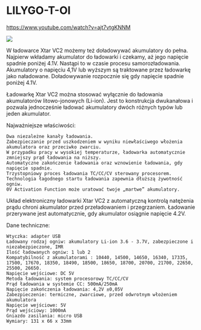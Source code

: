 # LILYGO-T-OI

https://www.youtube.com/watch?v=ajt7vtgKNNM

![](https://github.com/LilyGO/LILYGO-T-OI/blob/master/image/TOI.jpg)

W ładowarce Xtar VC2 możemy też doładowywać akumulatory do pełna. Najpierw wkładamy akumulator do ładowarki i czekamy, aż jego napięcie spadnie poniżej 4.1V. Nastąpi to w czasie procesu samorozładowania. Akumulatory o napięciu 4,1V lub wyższym są traktowane przez ładowarkę jako naładowane. Doładowywanie rozpocznie się gdy napięcie spadnie poniżej 4.1V.

Ładowarkę Xtar VC2 można stosować wyłącznie do ładowania akumulatorów litowo-jonowych (Li-ion). Jest to konstrukcja dwukanałowa i pozwala jednocześnie ładować akumulatory dwóch różnych typów lub jeden akumulator.

Najważniejsze właściwości:

    Dwa niezależne kanały ładowania.
    Zabezpieczanie przed uszkodzeniem w wyniku niewłaściwego włożenia akumulatora oraz przeciwko zwarciu.
    W przypadku pracy w wysokiej temperaturze, ładowarka automatycznie zmniejszy prąd ładowania na niższy.
    Automatyczne zakończenie ładowania oraz wznowienie ładowania, gdy napięcie spadnie.
    Trzystopniowy proces ładowania TC/CC/CV sterowany procesorem.
    Technologia łagodnego startu ładowania zapewnia dłuższą żywotność ogniw.
    0V Activation Function może uratować twoje „martwe” akumulatory.

Układ elektroniczny ładowarki Xtar VC2 z automatyczną kontrolą natężenia prądu chroni akumulator przed przeładowaniem i przegrzaniem. Ładowanie przerywane jest automatycznie, gdy akumulator osiągnie napięcie 4.2V.

Dane techniczne:

    Wtyczka: adapter USB
    Ładowany rodzaj ogniw: akumulatory Li-ion 3.6 - 3.7V, zabezpieczone i niezabezpieczone, IMR
    Ilość ładowanych ogniw: 1 lub 2
    Kompatybilność z akumulatorami : 10440, 14500, 14650, 16340, 17335, 17500, 17670, 18350, 18490, 18500, 18650, 18700, 20700, 21700, 22650, 25500, 26650.
    Napięcie wejściowe: DC 5V
    Metoda ładowania: system procesorowy TC/CC/CV
    Prąd ładowania w systemie CC: 500mA/250mA
    Napięcie zakończenia ładowania: 4,2V ±0,05V
    Zabezpieczenie: termiczne, zwarciowe, przed odwrotnym włożeniem akumulatora
    Napięcie wejściowe: 5V
    Prąd wejściowy: 1000mA
    Gniazdo zasilania: micro USB
    Wymiary: 131 x 66 x 33mm

